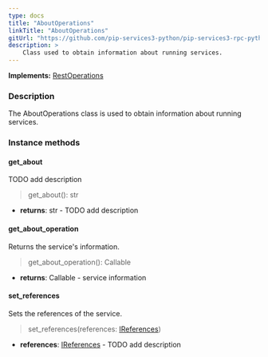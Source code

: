 ```yaml
---
type: docs
title: "AboutOperations"
linkTitle: "AboutOperations"
gitUrl: "https://github.com/pip-services3-python/pip-services3-rpc-python"
description: >
    Class used to obtain information about running services.
---
```


**Implements:** [RestOperations](../rest_operations)

### Description

The AboutOperations class is used to obtain information about running services.

### Instance methods

#### get_about
TODO add description

> get_about(): str

- **returns**: str - TODO add description


#### get_about_operation
Returns the service's information.

> get_about_operation(): Callable

- **returns**: Callable - service information


#### set_references
Sets the references of the service.

> set_references(references: [IReferences](../../../commons/refer/ireferences))

- **references**: [IReferences](../../../commons/refer/ireferences) - TODO add description
